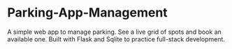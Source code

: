 # Parking-App-Management
A simple web app to manage parking. See a live grid of spots and book an available one. Built with Flask and Sqlite to practice full-stack development.

